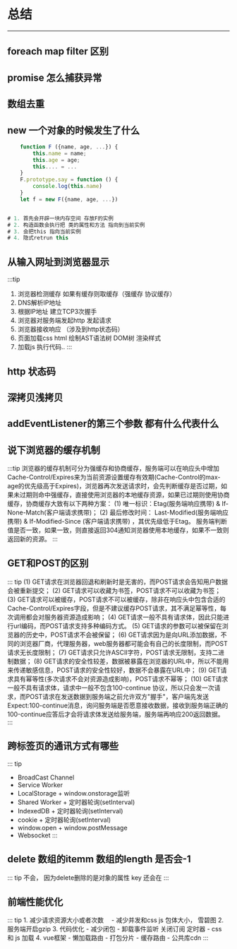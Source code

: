 # 总结
---
## foreach map filter 区别
## promise 怎么捕获异常
## 数组去重
## new 一个对象的时候发生了什么
``` javascript
    function F ({name, age, ...}) {
        this.name = name;
        this.age = age;
        this.... = ...
    }
    F.prototype.say = function () {
        console.log(this.name)
    }
    let f = new F({name, age, ...})


# 1. 首先会开辟一块内存空间 存放F的实例
# 2. 构造函数会执行把 类的属性和方法 指向到当前实例
# 3. 会把this 指向当前实例
# 4. 隐式retrun this
```
## 从输入网址到浏览器显示
:::tip
1. 浏览器检测缓存  如果有缓存则取缓存（强缓存 协议缓存）
2. DNS解析IP地址
3. 根据IP地址 建立TCP3次握手
4. 浏览器对服务端发起http 发起请求
5. 浏览器接收响应 （涉及到http状态码）
6. 页面加载css html 绘制AST语法树 DOM树 渲染样式
7. 加载js 执行代码..
:::
## http 状态码
## 深拷贝浅拷贝
## addEventListener的第三个参数 都有什么代表什么
## 说下浏览器的缓存机制
:::tip
浏览器的缓存机制可分为强缓存和协商缓存，服务端可以在响应头中增加Cache-Control/Expires来为当前资源设置缓存有效期(Cache-Control的max-age的优先级高于Expires)，浏览器再次发送请求时，会先判断缓存是否过期，如果未过期则命中强缓存，直接使用浏览器的本地缓存资源，如果已过期则使用协商缓存，协商缓存大致有以下两种方案：
(1) 唯一标识：Etag(服务端响应携带) & If-None-Match(客户端请求携带)；
(2) 最后修改时间： Last-Modified(服务端响应携带) & If-Modified-Since (客户端请求携带) ，其优先级低于Etag。
服务端判断值是否一致，如果一致，则直接返回304通知浏览器使用本地缓存，如果不一致则返回新的资源。
:::

## GET和POST的区别
::: tip
(1) GET请求在浏览器回退和刷新时是无害的，而POST请求会告知用户数据会被重新提交；
(2) GET请求可以收藏为书签，POST请求不可以收藏为书签；
(3) GET请求可以被缓存，POST请求不可以被缓存，除非在响应头中包含合适的Cache-Control/Expires字段，但是不建议缓存POST请求，其不满足幂等性，每次调用都会对服务器资源造成影响；
(4) GET请求一般不具有请求体，因此只能进行url编码，而POST请求支持多种编码方式。
(5) GET请求的参数可以被保留在浏览器的历史中，POST请求不会被保留；
(6) GET请求因为是向URL添加数据，不同的浏览器厂商，代理服务器，web服务器都可能会有自己的长度限制，而POST请求无长度限制；
(7) GET请求只允许ASCII字符，POST请求无限制，支持二进制数据；
(8) GET请求的安全性较差，数据被暴露在浏览器的URL中，所以不能用来传递敏感信息，POST请求的安全性较好，数据不会暴露在URL中；
(9) GET请求具有幂等性(多次请求不会对资源造成影响)，POST请求不幂等；
(10) GET请求一般不具有请求体，请求中一般不包含100-continue 协议，所以只会发一次请求，而POST请求在发送数据到服务端之前允许双方"握手"，客户端先发送Expect:100-continue消息，询问服务端是否愿意接收数据，接收到服务端正确的100-continue应答后才会将请求体发送给服务端，服务端再响应200返回数据。
:::
##  跨标签页的通讯方式有哪些
::: tip
- BroadCast Channel
- Service Worker
- LocalStorage + window.onstorage监听
- Shared Worker + 定时器轮询(setInterval)
- IndexedDB + 定时器轮询(setInterval)
- cookie + 定时器轮询(setInterval)
- window.open + window.postMessage
- Websocket
:::
## delete 数组的itemm 数组的length 是否会-1
::: tip
    不会， 因为delete删除的是对象的属性  key 还会在
:::
## 前端性能优化
::: tip
    1. 减少请求资源大小或者次数　
        - 减少并发和css js 包体大小， 雪碧图
    2. 服务端开启gzip
    3. 代码优化
        - 减少闭包
        - 卸载事件监听 关闭订阅 定时器
        - css 和 js 加载
    4. vue框架
        - 懒加载路由
        - 打包分片
        - 缓存路由
        - 公共库cdn
:::
